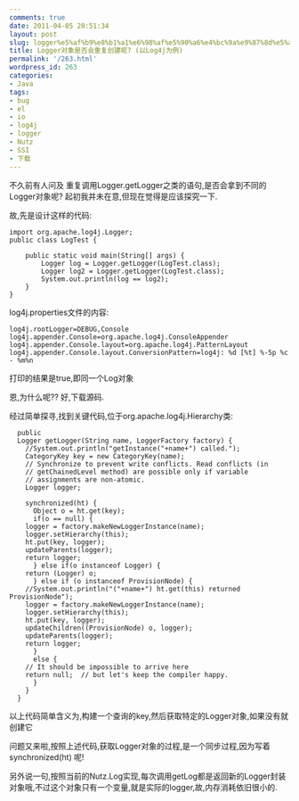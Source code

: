 ```yaml
---
comments: true
date: 2011-04-05 20:51:34
layout: post
slug: logger%e5%af%b9%e8%b1%a1%e6%98%af%e5%90%a6%e4%bc%9a%e9%87%8d%e5%a4%8d%e5%88%9b%e5%bb%ba%e5%91%a2-%e4%bb%a5log4j%e4%b8%ba%e4%be%8b
title: Logger对象是否会重复创建呢? (以Log4j为例)
permalink: '/263.html'
wordpress_id: 263
categories:
- Java
tags:
- bug
- el
- io
- log4j
- logger
- Nutz
- SSI
- 下载
---
```


不久前有人问及 重复调用Logger.getLogger之类的语句,是否会拿到不同的Logger对象呢?
起初我并未在意,但现在觉得是应该探究一下.

故,先是设计这样的代码:

    
    
    import org.apache.log4j.Logger;
    public class LogTest {
    
    	public static void main(String[] args) {
    		Logger log = Logger.getLogger(LogTest.class);
    		Logger log2 = Logger.getLogger(LogTest.class);
    		System.out.println(log == log2);
    	}
    }
    


log4j.properties文件的内容:

    
    
    log4j.rootLogger=DEBUG,Console
    log4j.appender.Console=org.apache.log4j.ConsoleAppender
    log4j.appender.Console.layout=org.apache.log4j.PatternLayout
    log4j.appender.Console.layout.ConversionPattern=log4j: %d [%t] %-5p %c - %m%n
    
    


打印的结果是true,即同一个Log对象

恩,为什么呢?? 好,下载源码.

经过简单探寻,找到关键代码,位于org.apache.log4j.Hierarchy类:

    
    
      public
      Logger getLogger(String name, LoggerFactory factory) {
        //System.out.println("getInstance("+name+") called.");
        CategoryKey key = new CategoryKey(name);
        // Synchronize to prevent write conflicts. Read conflicts (in
        // getChainedLevel method) are possible only if variable
        // assignments are non-atomic.
        Logger logger;
    
        synchronized(ht) {
          Object o = ht.get(key);
          if(o == null) {
    	logger = factory.makeNewLoggerInstance(name);
    	logger.setHierarchy(this);
    	ht.put(key, logger);
    	updateParents(logger);
    	return logger;
          } else if(o instanceof Logger) {
    	return (Logger) o;
          } else if (o instanceof ProvisionNode) {
    	//System.out.println("("+name+") ht.get(this) returned ProvisionNode");
    	logger = factory.makeNewLoggerInstance(name);
    	logger.setHierarchy(this);
    	ht.put(key, logger);
    	updateChildren((ProvisionNode) o, logger);
    	updateParents(logger);
    	return logger;
          }
          else {
    	// It should be impossible to arrive here
    	return null;  // but let's keep the compiler happy.
          }
        }
      }
    


以上代码简单含义为,构建一个查询的key,然后获取特定的Logger对象,如果没有就创建它

问题又来啦,按照上述代码,获取Logger对象的过程,是一个同步过程,因为写着synchronized(ht) 呢!

另外说一句,按照当前的Nutz.Log实现,每次调用getLog都是返回新的Logger封装对象哦,不过这个对象只有一个变量,就是实际的logger,故,内存消耗依旧很小的.
